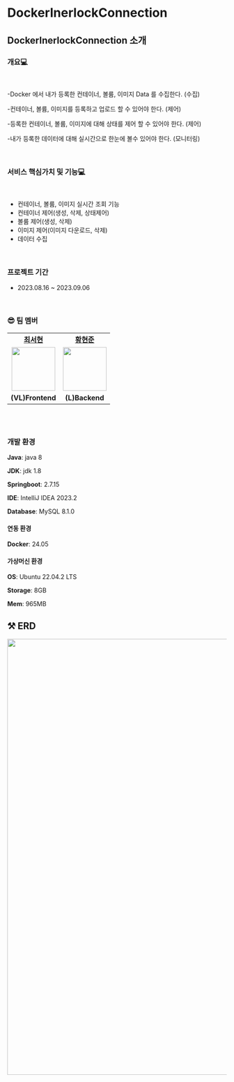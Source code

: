 ﻿# DockerInerlockConnection
## DockerInerlockConnection 소개
### 개요💻

<br />

-Docker 에서 내가 등록한 컨테이너, 볼륨, 이미지 Data 를 수집한다. (수집)


-컨테이너, 볼륨, 이미지를 등록하고 업로드 할 수 있어야 한다. (제어)


-등록한 컨테이너, 볼륨, 이미지에 대해 상태를 제어 할 수 있어야 한다. (제어)


-내가 등록한 데이터에 대해 실시간으로 한눈에 볼수 있어야 한다. (모니터링)


<br/>

### 서비스 핵심가치 및 기능💻

<br />

- 컨테이너, 볼륨, 이미지 실시간 조회 기능
- 컨테이너 제어(생성, 삭제, 상태제어)
- 볼륨 제어(생성, 삭제)
- 이미지 제어(이미지 다운로드, 삭제)
- 데이터 수집 

<br/>


### 프로젝트 기간

-   2023.08.16 ~ 2023.09.06

<br/>

### 😎 팀 멤버

<table>
   <tr>
    <td align="center"><b><a href="https://github.com/horang-e">최서현</a></b></td>
    <td align="center"><b><a href="https://github.com/jinlobil">황현준</a></b></td>
  </tr>
  <tr>
     <td align="center"><a href="https://github.com/horang-e"><img src="https://avatars.githubusercontent.com/u/105104335?v=4" width="100px" /></a></td>
     <td align="center"><a href="https://github.com/jinlobil"><img src="https://avatars.githubusercontent.com/u/104722681?v=4" width="100px" /></a></td>
    
  </tr>
  <tr>
     <td align="center"><b>(VL)Frontend</b></td>
    <td align="center"><b>(L)Backend</b></td>
  </tr>
</table>

<br/>
<br/>

###  개발 환경


**Java**: java 8


**JDK**: jdk 1.8


**Springboot**: 2.7.15


**IDE**: IntelliJ IDEA 2023.2


**Database**: MySQL 8.1.0


#### 연동 환경


**Docker**: 24.05


#### 가상머신 환경


**OS**: Ubuntu 22.04.2 LTS


**Storage**: 8GB


**Mem**: 965MB


## ⚒️ ERD
<img src="https://ifh.cc/g/O6gKwJ.png" width="1000px" />
